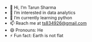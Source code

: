 - 👋 Hi, I’m Tarun Sharma
- 👀 I’m interested in data analytics
- 🌱 I’m currently learning python
- 📫 Reach me at ts834926@gmail.com
- 😄 Pronouns: He
- ⚡ Fun fact: Earth is not flat

<!---
ts834926/ts834926 is a ✨ special ✨ repository because its `README.md` (this file) appears on your GitHub profile.
You can click the Preview link to take a look at your changes.
--->
